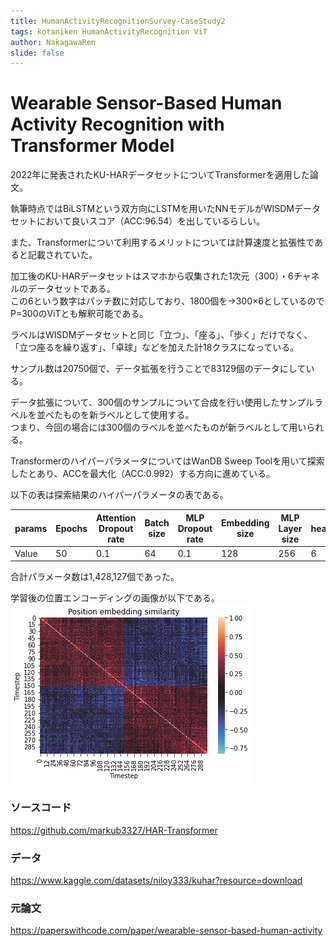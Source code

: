 ```yaml
---
title: HumanActivityRecognitionSurvey-CaseStudy2
tags: kotaniken HumanActivityRecognition ViT
author: NakagawaRen
slide: false
---
```

# Wearable Sensor-Based Human Activity Recognition with Transformer Model

2022年に発表されたKU-HARデータセットについてTransformerを適用した論文。  

執筆時点ではBiLSTMという双方向にLSTMを用いたNNモデルがWISDMデータセットにおいて良いスコア（ACC:96.54）を出しているらしい。  

また、Transformerについて利用するメリットについては計算速度と拡張性であると記載されていた。  

加工後のKU-HARデータセットはスマホから収集された1次元（300）・6チャネルのデータセットである。  
この6という数字はパッチ数に対応しており、1800個を->300×6としているのでP=300のViTとも解釈可能である。  

ラベルはWISDMデータセットと同じ「立つ」、「座る」、「歩く」だけでなく、「立つ座るを繰り返す」、「卓球」などを加えた計18クラスになっている。  

サンプル数は20750個で、データ拡張を行うことで83129個のデータにしている。  

データ拡張について、300個のサンプルについて合成を行い使用したサンプルラベルを並べたものを新ラベルとして使用する。  
つまり、今回の場合には300個のラベルを並べたものが新ラベルとして用いられる。  



TransformerのハイパーパラメータについてはWanDB Sweep Toolを用いて探索したとあり、ACCを最大化（ACC:0.992）する方向に進めている。  

以下の表は探索結果のハイパーパラメータの表である。  


|        params        | Epochs | Attention Dropout rate | Batch size | MLP Dropout rate | Embedding size | MLP Layer size | head | layers | Adam's learning rate |  
|---------------------------|--------|-----------------------|------------|------------------|----------------|----------------|------|--------|----------------------|  
| Value             | 50     | 0.1                   | 64         | 0.1              | 128            | 256            | 6    | 3      | 0.001                |  

合計パラメータ数は1,428,127個であった。  

学習後の位置エンコーディングの画像が以下である。  
![KU-HAR-PE.png](image/KU-HAR-PE.png)  

### ソースコード
https://github.com/markub3327/HAR-Transformer  

### データ
https://www.kaggle.com/datasets/niloy333/kuhar?resource=download  

### 元論文
https://paperswithcode.com/paper/wearable-sensor-based-human-activity  
